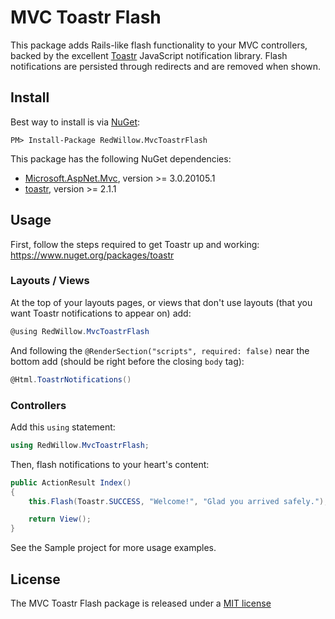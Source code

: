 # MVC Toastr Flash

This package adds Rails-like flash functionality to your MVC controllers, backed by the excellent [Toastr](http://codeseven.github.io/toastr/) JavaScript notification library. Flash notifications are persisted through redirects and are removed when shown.

## Install

Best way to install is via [NuGet](https://www.nuget.org/packages/RedWillow.MvcToastrFlash):

```
PM> Install-Package RedWillow.MvcToastrFlash
```

This package has the following NuGet dependencies:

* [Microsoft.AspNet.Mvc](https://www.nuget.org/packages/Microsoft.AspNet.Mvc), version >= 3.0.20105.1
* [toastr](https://www.nuget.org/packages/toastr), version >= 2.1.1

## Usage

First, follow the steps required to get Toastr up and working: https://www.nuget.org/packages/toastr

### Layouts / Views

At the top of your layouts pages, or views that don't use layouts (that you want Toastr notifications to appear on) add:

```C#
@using RedWillow.MvcToastrFlash
```

And following the `@RenderSection("scripts", required: false)` near the bottom add (should be right before the closing `body` tag):

```C#
@Html.ToastrNotifications()
```

### Controllers

Add this `using` statement:

```C#
using RedWillow.MvcToastrFlash;
```

Then, flash notifications to your heart's content:

```C#
public ActionResult Index()
{
    this.Flash(Toastr.SUCCESS, "Welcome!", "Glad you arrived safely.");

    return View();
}
```

See the Sample project for more usage examples.

## License

The MVC Toastr Flash package is released under a [MIT license](http://opensource.org/licenses/MIT)